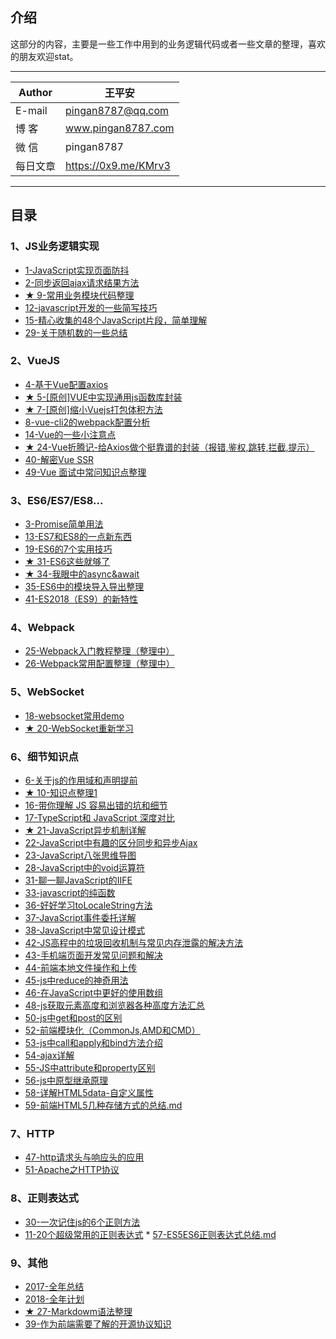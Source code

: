 ## 介绍
这部分的内容，主要是一些工作中用到的业务逻辑代码或者一些文章的整理，喜欢的朋友欢迎stat。  
****
|Author|王平安|
|---|---
|E-mail|pingan8787@qq.com
|博  客|www.pingan8787.com
|微  信|pingan8787
|每日文章|https://0x9.me/KMrv3
****

## 目录
### 1、JS业务逻辑实现
* [1-JavaScript实现页面防抖](https://github.com/pingan8787/Leo-JavaScript/blob/master/article/1-JavaScript%E5%AE%9E%E7%8E%B0%E9%A1%B5%E9%9D%A2%E9%98%B2%E6%8A%96.md)  
* [2-同步返回ajax请求结果方法](https://github.com/pingan8787/Leo-JavaScript/blob/master/article/2-%E5%90%8C%E6%AD%A5%E8%BF%94%E5%9B%9Eajax%E8%AF%B7%E6%B1%82%E7%BB%93%E6%9E%9C%E6%96%B9%E6%B3%95.md)  
* [★ 9-常用业务模块代码整理](https://github.com/pingan8787/Leo-JavaScript/blob/master/article/9-%E5%B8%B8%E7%94%A8%E4%B8%9A%E5%8A%A1%E6%A8%A1%E5%9D%97%E4%BB%A3%E7%A0%81%E6%95%B4%E7%90%86.md)  
* [12-javascript开发的一些简写技巧](https://github.com/pingan8787/Leo-JavaScript/blob/master/article/12-javascript%E5%BC%80%E5%8F%91%E7%9A%84%E4%B8%80%E4%BA%9B%E7%AE%80%E5%86%99%E6%8A%80%E5%B7%A7.md)  
* [15-精心收集的48个JavaScript片段，简单理解](https://github.com/pingan8787/Leo-JavaScript/blob/master/article/15-%E7%B2%BE%E5%BF%83%E6%94%B6%E9%9B%86%E7%9A%8448%E4%B8%AAJavaScript%E7%89%87%E6%AE%B5%EF%BC%8C%E7%AE%80%E5%8D%95%E7%90%86%E8%A7%A3.md)  
* [29-关于随机数的一些总结](https://github.com/pingan8787/Leo-JavaScript/blob/master/article/29-%E5%85%B3%E4%BA%8E%E9%9A%8F%E6%9C%BA%E6%95%B0%E7%9A%84%E4%B8%80%E4%BA%9B%E6%80%BB%E7%BB%93.md)

### 2、VueJS
* [4-基于Vue配置axios](https://github.com/pingan8787/Leo-JavaScript/blob/master/article/4-%E5%9F%BA%E4%BA%8EVue%E9%85%8D%E7%BD%AEaxios.md)  
* [★ 5-[原创]VUE中实现通用js函数库封装](https://github.com/pingan8787/Leo-JavaScript/blob/master/article/5-%5B%E5%8E%9F%E5%88%9B%5DVUE%E4%B8%AD%E5%AE%9E%E7%8E%B0%E9%80%9A%E7%94%A8js%E5%87%BD%E6%95%B0%E5%BA%93%E5%B0%81%E8%A3%85.md)  
* [★ 7-[原创]缩小Vuejs打包体积方法](https://github.com/pingan8787/Leo-JavaScript/blob/master/article/7-%5B%E5%8E%9F%E5%88%9B%5D%E7%BC%A9%E5%B0%8FVuejs%E6%89%93%E5%8C%85%E4%BD%93%E7%A7%AF%E6%96%B9%E6%B3%95.md)  
* [8-vue-cli2的webpack配置分析](https://github.com/pingan8787/Leo-JavaScript/blob/master/article/8-vue-cli2%E7%9A%84webpack%E9%85%8D%E7%BD%AE%E5%88%86%E6%9E%90.md)  
* [14-Vue的一些小注意点](https://github.com/pingan8787/Leo-JavaScript/blob/master/article/14-Vue%E7%9A%84%E4%B8%80%E4%BA%9B%E5%B0%8F%E6%B3%A8%E6%84%8F%E7%82%B9.md)  
* [★ 24-Vue折腾记-给Axios做个挺靠谱的封装（报错,鉴权,跳转,拦截,提示）](https://github.com/pingan8787/Leo-JavaScript/blob/master/article/24-Vue%E6%8A%98%E8%85%BE%E8%AE%B0-%E7%BB%99Axios%E5%81%9A%E4%B8%AA%E6%8C%BA%E9%9D%A0%E8%B0%B1%E7%9A%84%E5%B0%81%E8%A3%85%EF%BC%88%E6%8A%A5%E9%94%99%2C%E9%89%B4%E6%9D%83%2C%E8%B7%B3%E8%BD%AC%2C%E6%8B%A6%E6%88%AA%2C%E6%8F%90%E7%A4%BA%EF%BC%89.md)
* [40-解密Vue SSR](https://github.com/pingan8787/Leo-JavaScript/blob/master/article/40-%E8%A7%A3%E5%AF%86Vue%20SSR.md)
* [49-Vue 面试中常问知识点整理](https://github.com/pingan8787/Leo-JavaScript/blob/master/article/49-Vue%20%E9%9D%A2%E8%AF%95%E4%B8%AD%E5%B8%B8%E9%97%AE%E7%9F%A5%E8%AF%86%E7%82%B9%E6%95%B4%E7%90%86.md)

### 3、ES6/ES7/ES8...
* [3-Promise简单用法](https://github.com/pingan8787/Leo-JavaScript/blob/master/article/3-Promise%E7%AE%80%E5%8D%95%E7%94%A8%E6%B3%95.md)  
* [13-ES7和ES8的一点新东西](https://github.com/pingan8787/Leo-JavaScript/blob/master/article/13-ES7%E5%92%8CES8%E7%9A%84%E4%B8%80%E7%82%B9%E6%96%B0%E4%B8%9C%E8%A5%BF.md)  
* [19-ES6的7个实用技巧](https://github.com/pingan8787/Leo-JavaScript/blob/master/article/19-ES6%E7%9A%847%E4%B8%AA%E5%AE%9E%E7%94%A8%E6%8A%80%E5%B7%A7.md)  
* [★ 31-ES6这些就够了](https://github.com/pingan8787/Leo-JavaScript/blob/master/article/31-ES6%E8%BF%99%E4%BA%9B%E5%B0%B1%E5%A4%9F%E4%BA%86.md)
* [★ 34-我眼中的async&await](https://github.com/pingan8787/Leo-JavaScript/blob/master/article/34-%E6%88%91%E7%9C%BC%E4%B8%AD%E7%9A%84async%26await.md)
* [35-ES6中的模块导入导出整理](https://github.com/pingan8787/Leo-JavaScript/blob/master/article/35-ES6%E4%B8%AD%E7%9A%84%E6%A8%A1%E5%9D%97%E5%AF%BC%E5%85%A5%E5%AF%BC%E5%87%BA%E6%95%B4%E7%90%86.md)  
* [41-ES2018（ES9）的新特性](https://github.com/pingan8787/Leo-JavaScript/blob/master/article/41-ES2018%EF%BC%88ES9%EF%BC%89%E7%9A%84%E6%96%B0%E7%89%B9%E6%80%A7.md)  

### 4、Webpack
* [25-Webpack入门教程整理（整理中）](https://github.com/pingan8787/Leo-JavaScript/blob/master/article/25-Webpack%E5%85%A5%E9%97%A8%E6%95%99%E7%A8%8B%E6%95%B4%E7%90%86%EF%BC%88%E6%95%B4%E7%90%86%E4%B8%AD%EF%BC%89.md)
* [26-Webpack常用配置整理（整理中）](https://github.com/pingan8787/Leo-JavaScript/blob/master/article/26-Webpack%E5%B8%B8%E7%94%A8%E9%85%8D%E7%BD%AE%E6%95%B4%E7%90%86%EF%BC%88%E6%95%B4%E7%90%86%E4%B8%AD%EF%BC%89.md)

### 5、WebSocket
* [18-websocket常用demo](https://github.com/pingan8787/Leo-JavaScript/blob/master/article/18-websocket%E5%B8%B8%E7%94%A8demo.md)  
* [★ 20-WebSocket重新学习](https://github.com/pingan8787/Leo-JavaScript/blob/master/article/20-WebSocket%E9%87%8D%E6%96%B0%E5%AD%A6%E4%B9%A0.md)  

### 6、细节知识点
* [6-关于js的作用域和声明提前](https://github.com/pingan8787/Leo-JavaScript/blob/master/article/6-%E5%85%B3%E4%BA%8Ejs%E7%9A%84%E4%BD%9C%E7%94%A8%E5%9F%9F%E5%92%8C%E5%A3%B0%E6%98%8E%E6%8F%90%E5%89%8D.md)  
* [★ 10-知识点整理1](https://github.com/pingan8787/Leo-JavaScript/blob/master/article/10-%E7%9F%A5%E8%AF%86%E7%82%B9%E6%95%B4%E7%90%861.md)  
* [16-带你理解 JS 容易出错的坑和细节](https://github.com/pingan8787/Leo-JavaScript/blob/master/article/16-%E5%B8%A6%E4%BD%A0%E7%90%86%E8%A7%A3%20JS%20%E5%AE%B9%E6%98%93%E5%87%BA%E9%94%99%E7%9A%84%E5%9D%91%E5%92%8C%E7%BB%86%E8%8A%82.md)    
* [17-TypeScript和 JavaScript 深度对比](https://github.com/pingan8787/Leo-JavaScript/blob/master/article/17-TypeScript%E5%92%8C%20JavaScript%20%E6%B7%B1%E5%BA%A6%E5%AF%B9%E6%AF%94.md)   
* [★ 21-JavaScript异步机制详解](https://github.com/pingan8787/Leo-JavaScript/blob/master/article/21-JavaScript%E5%BC%82%E6%AD%A5%E6%9C%BA%E5%88%B6%E8%AF%A6%E8%A7%A3.md)  
* [22-JavaScript中有趣的区分同步和异步Ajax](https://github.com/pingan8787/Leo-JavaScript/blob/master/article/22-JavaScript%E4%B8%AD%E6%9C%89%E8%B6%A3%E7%9A%84%E5%8C%BA%E5%88%86%E5%90%8C%E6%AD%A5%E5%92%8C%E5%BC%82%E6%AD%A5Ajax.md)  
* [23-JavaScript八张思维导图](https://github.com/pingan8787/Leo-JavaScript/blob/master/article/23-JavaScript%E5%85%AB%E5%BC%A0%E6%80%9D%E7%BB%B4%E5%AF%BC%E5%9B%BE.md)
* [28-JavaScript中的void运算符](https://github.com/pingan8787/Leo-JavaScript/blob/master/article/28-JavaScript%E4%B8%AD%E7%9A%84void%E8%BF%90%E7%AE%97%E7%AC%A6.md)
* [31-聊一聊JavaScript的IIFE](https://github.com/pingan8787/Leo-JavaScript/blob/master/article/32-%E8%81%8A%E4%B8%80%E8%81%8AJavaScript%E7%9A%84IIFE.md)
* [33-javascript的纯函数](https://github.com/pingan8787/Leo-JavaScript/blob/master/article/33-javascript%E7%9A%84%E7%BA%AF%E5%87%BD%E6%95%B0.md)
* [36-好好学习toLocaleString方法](https://github.com/pingan8787/Leo-JavaScript/blob/master/article/36-%E5%A5%BD%E5%A5%BD%E5%AD%A6%E4%B9%A0toLocaleString%E6%96%B9%E6%B3%95.md)
* [37-JavaScript事件委托详解](https://github.com/pingan8787/Leo-JavaScript/blob/master/article/37-JavaScript%E4%BA%8B%E4%BB%B6%E5%A7%94%E6%89%98%E8%AF%A6%E8%A7%A3.md)
* [38-JavaScript中常见设计模式](https://github.com/pingan8787/Leo-JavaScript/blob/master/article/38-JavaScript%E4%B8%AD%E5%B8%B8%E8%A7%81%E8%AE%BE%E8%AE%A1%E6%A8%A1%E5%BC%8F.md)
* [42-JS高程中的垃圾回收机制与常见内存泄露的解决方法](https://github.com/pingan8787/Leo-JavaScript/blob/master/article/42-JS%E9%AB%98%E7%A8%8B%E4%B8%AD%E7%9A%84%E5%9E%83%E5%9C%BE%E5%9B%9E%E6%94%B6%E6%9C%BA%E5%88%B6%E4%B8%8E%E5%B8%B8%E8%A7%81%E5%86%85%E5%AD%98%E6%B3%84%E9%9C%B2%E7%9A%84%E8%A7%A3%E5%86%B3%E6%96%B9%E6%B3%95.md)  
* [43-手机端页面开发常见问题和解决](https://github.com/pingan8787/Leo-JavaScript/blob/master/article/43-%E6%89%8B%E6%9C%BA%E7%AB%AF%E9%A1%B5%E9%9D%A2%E5%BC%80%E5%8F%91%E5%B8%B8%E8%A7%81%E9%97%AE%E9%A2%98%E5%92%8C%E8%A7%A3%E5%86%B3.md)
* [44-前端本地文件操作和上传](https://github.com/pingan8787/Leo-JavaScript/blob/master/article/44-%E5%89%8D%E7%AB%AF%E6%9C%AC%E5%9C%B0%E6%96%87%E4%BB%B6%E6%93%8D%E4%BD%9C%E5%92%8C%E4%B8%8A%E4%BC%A0.md)
* [45-js中reduce的神奇用法](https://github.com/pingan8787/Leo-JavaScript/blob/master/article/45-js%E4%B8%ADreduce%E7%9A%84%E7%A5%9E%E5%A5%87%E7%94%A8%E6%B3%95.md)
* [46-在JavaScript中更好的使用数组](https://github.com/pingan8787/Leo-JavaScript/blob/master/article/46-%E5%9C%A8JavaScript%E4%B8%AD%E6%9B%B4%E5%A5%BD%E7%9A%84%E4%BD%BF%E7%94%A8%E6%95%B0%E7%BB%84.md)
* [48-js获取元素高度和浏览器各种高度方法汇总](https://github.com/pingan8787/Leo-JavaScript/blob/master/article/48-js获取元素高度和浏览器各种高度方法汇总.md)
* [50-js中get和post的区别](https://github.com/pingan8787/Leo-JavaScript/blob/master/article/50-js%E4%B8%ADget%E5%92%8Cpost%E7%9A%84%E5%8C%BA%E5%88%AB.md)
* [52-前端模块化（CommonJs,AMD和CMD）](https://github.com/pingan8787/Leo-JavaScript/blob/master/article/52-%E5%89%8D%E7%AB%AF%E6%A8%A1%E5%9D%97%E5%8C%96%EF%BC%88CommonJs%2CAMD%E5%92%8CCMD%EF%BC%89.md)
* [53-js中call和apply和bind方法介绍](https://github.com/pingan8787/Leo-JavaScript/blob/master/article/53-js%E4%B8%ADcall%E5%92%8Capply%E5%92%8Cbind%E6%96%B9%E6%B3%95%E4%BB%8B%E7%BB%8D.md)
* [54-ajax详解](https://github.com/pingan8787/Leo-JavaScript/blob/master/article/54-ajax%E8%AF%A6%E8%A7%A3.md)
* [55-JS中attribute和property区别](https://github.com/pingan8787/Leo-JavaScript/blob/master/article/55-JS%E4%B8%ADattribute%E5%92%8Cproperty%E5%8C%BA%E5%88%AB.md)
* [56-js中原型继承原理](https://github.com/pingan8787/Leo-JavaScript/blob/master/article/56-js%E4%B8%AD%E5%8E%9F%E5%9E%8B%E7%BB%A7%E6%89%BF%E5%8E%9F%E7%90%86.md)
* [58-详解HTML5data-自定义属性](https://github.com/pingan8787/Leo-JavaScript/blob/master/article/58-%E8%AF%A6%E8%A7%A3HTML5data-%E8%87%AA%E5%AE%9A%E4%B9%89%E5%B1%9E%E6%80%A7.md)
* [59-前端HTML5几种存储方式的总结.md](https://github.com/pingan8787/Leo-JavaScript/blob/master/article/59-%E5%89%8D%E7%AB%AFHTML5%E5%87%A0%E7%A7%8D%E5%AD%98%E5%82%A8%E6%96%B9%E5%BC%8F%E7%9A%84%E6%80%BB%E7%BB%93.md)

### 7、HTTP
* [47-http请求头与响应头的应用](https://github.com/pingan8787/Leo-JavaScript/blob/master/article/47-http%E8%AF%B7%E6%B1%82%E5%A4%B4%E4%B8%8E%E5%93%8D%E5%BA%94%E5%A4%B4%E7%9A%84%E5%BA%94%E7%94%A8.md)
* [51-Apache之HTTP协议](https://github.com/pingan8787/Leo-JavaScript/blob/master/article/51-Apache%E4%B9%8BHTTP%E5%8D%8F%E8%AE%AE.md)  

### 8、正则表达式
* [30-一次记住js的6个正则方法](https://github.com/pingan8787/Leo-JavaScript/blob/master/article/30-%E4%B8%80%E6%AC%A1%E8%AE%B0%E4%BD%8Fjs%E7%9A%846%E4%B8%AA%E6%AD%A3%E5%88%99%E6%96%B9%E6%B3%95.md)    
* [11-20个超级常用的正则表达式](https://github.com/pingan8787/Leo-JavaScript/blob/master/article/11-20%E4%B8%AA%E8%B6%85%E7%BA%A7%E5%B8%B8%E7%94%A8%E7%9A%84%E6%AD%A3%E5%88%99%E8%A1%A8%E8%BE%BE%E5%BC%8F.md)  * [57-ES5ES6正则表达式总结.md](https://github.com/pingan8787/Leo-JavaScript/blob/master/article/57-ES5ES6%E6%AD%A3%E5%88%99%E8%A1%A8%E8%BE%BE%E5%BC%8F%E6%80%BB%E7%BB%93.md)  

### 9、其他
* [2017-全年总结](https://github.com/pingan8787/Leo-JavaScript/blob/master/article/2017-%E5%85%A8%E5%B9%B4%E6%80%BB%E7%BB%93.md)
* [2018-全年计划](https://github.com/pingan8787/Leo-JavaScript/blob/master/article/2018-%E5%85%A8%E5%B9%B4%E8%AE%A1%E5%88%92.md) 
* [★ 27-Markdowm语法整理](https://github.com/pingan8787/Leo-JavaScript/blob/master/article/27-Markdowm%E8%AF%AD%E6%B3%95%E6%95%B4%E7%90%86.md)
* [39-作为前端需要了解的开源协议知识](https://github.com/pingan8787/Leo-JavaScript/blob/master/article/39-%E4%BD%9C%E4%B8%BA%E5%89%8D%E7%AB%AF%E9%9C%80%E8%A6%81%E4%BA%86%E8%A7%A3%E7%9A%84%E5%BC%80%E6%BA%90%E5%8D%8F%E8%AE%AE%E7%9F%A5%E8%AF%86.md)
